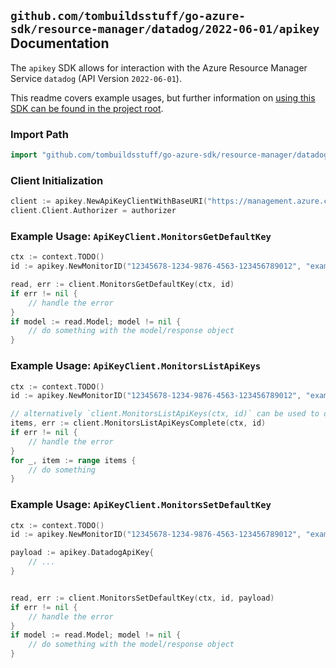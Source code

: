 
## `github.com/tombuildsstuff/go-azure-sdk/resource-manager/datadog/2022-06-01/apikey` Documentation

The `apikey` SDK allows for interaction with the Azure Resource Manager Service `datadog` (API Version `2022-06-01`).

This readme covers example usages, but further information on [using this SDK can be found in the project root](https://github.com/tombuildsstuff/go-azure-sdk/tree/main/docs).

### Import Path

```go
import "github.com/tombuildsstuff/go-azure-sdk/resource-manager/datadog/2022-06-01/apikey"
```


### Client Initialization

```go
client := apikey.NewApiKeyClientWithBaseURI("https://management.azure.com")
client.Client.Authorizer = authorizer
```


### Example Usage: `ApiKeyClient.MonitorsGetDefaultKey`

```go
ctx := context.TODO()
id := apikey.NewMonitorID("12345678-1234-9876-4563-123456789012", "example-resource-group", "monitorValue")

read, err := client.MonitorsGetDefaultKey(ctx, id)
if err != nil {
	// handle the error
}
if model := read.Model; model != nil {
	// do something with the model/response object
}
```


### Example Usage: `ApiKeyClient.MonitorsListApiKeys`

```go
ctx := context.TODO()
id := apikey.NewMonitorID("12345678-1234-9876-4563-123456789012", "example-resource-group", "monitorValue")

// alternatively `client.MonitorsListApiKeys(ctx, id)` can be used to do batched pagination
items, err := client.MonitorsListApiKeysComplete(ctx, id)
if err != nil {
	// handle the error
}
for _, item := range items {
	// do something
}
```


### Example Usage: `ApiKeyClient.MonitorsSetDefaultKey`

```go
ctx := context.TODO()
id := apikey.NewMonitorID("12345678-1234-9876-4563-123456789012", "example-resource-group", "monitorValue")

payload := apikey.DatadogApiKey{
	// ...
}


read, err := client.MonitorsSetDefaultKey(ctx, id, payload)
if err != nil {
	// handle the error
}
if model := read.Model; model != nil {
	// do something with the model/response object
}
```
